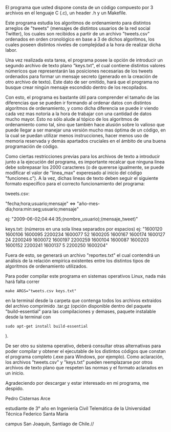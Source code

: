 
El programa que usted dispone consta de un código compuesto por 3 archivos en el lenguaje C (.c), un header .h y un Makefile.

Este programa estudia los algoritmos de ordenamiento para distintos arreglos de "tweets" (mensajes de distintos usuarios de la red social Twitter), los cuales son recibidos a partir de un archivo "tweets.csv" ordenados en orden cronológico en base a 3 de dichos algoritmos, los cuales poseen distintos niveles de complejidad a la hora de realizar dicha labor.

Una vez realizada esta tarea, el programa posee la opción de introducir un segundo archivo de texto plano "keys.txt", el cual contiene distintos valores númericos que representarán las posiciones necesarias de los tweets ordenados para formar un mensaje secreto (generado en la creación de otro archivo de texto). Este dato de ser omitido, hará que el programa no busque crear ningún mensaje escondido dentro de los recopilados.

Con esto, el programa es bastante útil para comprender el tamaño de las diferencias que se pueden ir formando al ordenar datos con distintos algoritmos de ordenamiento, y como dicha diferencia se puede ir viendo cada vez mas notoria a la hora de trabajar con una cantidad de datos mucho mayor. Esto no sólo alude al tópico de los algoritmos de ordenamiento como tal, sino que también hace alusión sobre lo valioso que puede llegar a ser manejar una versión mucho mas óptima de un código, en la cual se puedan utilizar menos instrucciones, hacer menos uso de memoria reservada y demás apartados cruciales en el ámbito de una buena programación de código.

Como ciertas restricciones previas para los archivos de texto a introducir junto a la ejecución del programa, es importante recalcar que ninguna linea debe sobrepasar los 2000 caracteres (o de quererse igualmente, se puede modificar el valor de "linea_max" experesado al inicio del código "funciones.c"). A la vez, dichas lineas de texto deben seguir el siguiente formato específico para el correcto funcionamiento del programa:

tweets.csv:

"fecha;hora;usuario;mensaje" <=> "año-mes-día;hora:min:seg;usuario;mensaje"

ej: "2009-06-02;04:44:35;(nombre_usuario);(mensaje_tweet)"

keys.txt: (números en una sola línea separados por espacios)
ej: "1600120 1600106 1600095 2200234 1600077 52 1600205 1600167 1600174 1600127 24 2200249 1600072 1600197 2200259 1600104 1600087 1600203 1600152 2200241 1600137 5 2200250 1600204"

Fuera de esto, se generará un archivo "reportes.txt" el cual contendrá un análisis de la relación empírica existentes entre los distintos tipos de algoritmos de ordenamiento utilizados.

Para poder compilar este programa en sistemas operativos Linux, nada más hará falta correr

    make ARGS="tweets.csv keys.txt"

en la terminal desde la carpeta que contenga todos los archivos extraidos del archivo comprimido .tar.gz (opción disponible dentro del paquete "build-essential" para las compilaciones y demases, paquete instalable desde la terminal con

    sudo apt-get install build-essential
    
).

De ser otro su sistema operativo, deberá consultar otras alternativas para poder compilar y obtener el ejecutable de los distintos códigos que constan el programa completo (.exe para Windows, por ejemplo).
Como aclaración, los archivos "tweets.csv" y "keys.txt" pueden reemplazarse por otros archivos de texto plano que respeten las normas y el formato aclarados en un inicio.


Agradeciendo por descargar y estar interesado en mi programa, me despido.

Pedro Cisternas Arce

estudiante de 3° año en Ingeniería Civil Telemática de la Universidad Técnica Federico Santa María

campus San Joaquín, Santiago de Chile.//
